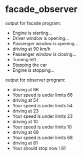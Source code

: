 # facade_observer

output for facade program:
* Engine is starting...
* Driver window is opening...
* Passenger window is opening...
* driving at 90 km/h
* Passenger window is closing...
* Turning left
* Stopping the car
* Engine is stopping...


output for observer program:
* driving at 66
* Your speed is under limits 66
* driving at 54
* Your speed is under limits 54
* driving at 23
* Your speed is under limits 23
* driving at 10
* Your speed is under limits 10
* driving at 68
* Your speed is under limits 68
* driving at 81
* Your should stop now ! 81